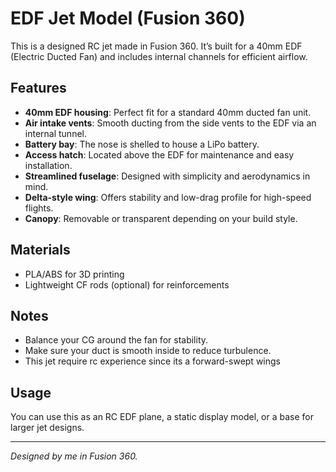 # EDF Jet Model (Fusion 360)

This is a designed RC jet made in Fusion 360. It’s built for a 40mm EDF (Electric Ducted Fan) and includes internal channels for efficient airflow.

## Features

- **40mm EDF housing**: Perfect fit for a standard 40mm ducted fan unit.
- **Air intake vents**: Smooth ducting from the side vents to the EDF via an internal tunnel.
- **Battery bay**: The nose is shelled to house a LiPo battery.
- **Access hatch**: Located above the EDF for maintenance and easy installation.
- **Streamlined fuselage**: Designed with simplicity and aerodynamics in mind.
- **Delta-style wing**: Offers stability and low-drag profile for high-speed flights.
- **Canopy**: Removable or transparent depending on your build style.

## Materials
- PLA/ABS for 3D printing 
- Lightweight CF rods (optional) for reinforcements

## Notes

- Balance your CG around the fan for stability.
- Make sure your duct is smooth inside to reduce turbulence.
- This jet require rc experience since its a forward-swept wings 

## Usage

You can use this as an RC EDF plane, a static display model, or a base for larger jet designs.

---

*Designed by me in Fusion 360.*
